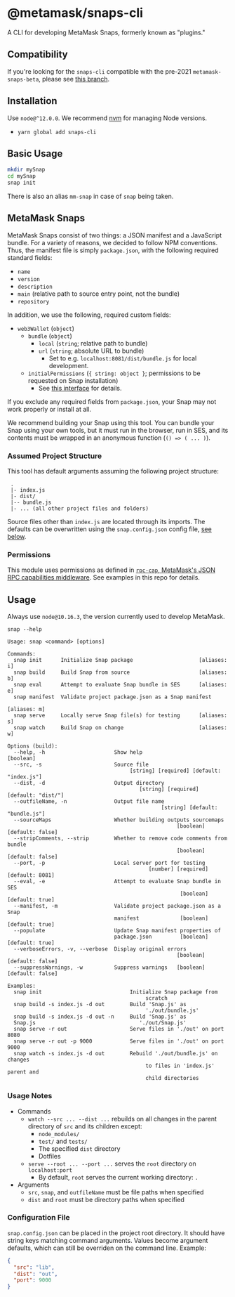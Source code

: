 # @metamask/snaps-cli

A CLI for developing MetaMask Snaps, formerly known as "plugins."

## Compatibility

If you're looking for the `snaps-cli` compatible with the pre-2021 `metamask-snaps-beta`, please see [this branch](https://github.com/MetaMask/snaps-cli/tree/version-0.4.0).

## Installation

Use `node@^12.0.0`.
We recommend [nvm](https://github.com/nvm-sh/nvm) for managing Node versions.

- `yarn global add snaps-cli`

## Basic Usage

```bash
mkdir mySnap
cd mySnap
snap init
```

There is also an alias `mm-snap` in case of `snap` being taken.

## MetaMask Snaps

MetaMask Snaps consist of two things: a JSON manifest and a JavaScript bundle.
For a variety of reasons, we decided to follow NPM conventions. Thus, the manifest file
is simply `package.json`, with the following required standard fields:

- `name`
- `version`
- `description`
- `main` (relative path to source entry point, not the bundle)
- `repository`

In addition, we use the following, required custom fields:

- `web3Wallet` (`object`)
  - `bundle` (`object`)
    - `local` (`string`; relative path to bundle)
    - `url` (`string`; absolute URL to bundle)
      - Set to e.g. `localhost:8081/dist/bundle.js` for local development.
  - `initialPermissions` (`{ string: object }`; permissions to be requested on
    Snap installation)
    - See [this interface](https://github.com/MetaMask/rpc-cap#requestpermissions-irequestedpermissions)
      for details.

If you exclude any required fields from `package.json`, your Snap may not
work properly or install at all.

We recommend building your Snap using this tool.
You can bundle your Snap using your own tools, but it must run in the browser,
run in SES, and its contents must be wrapped in an anonymous function (`() => ( ... )`).

### Assumed Project Structure

This tool has default arguments assuming the following project structure:

```text
 .
 |- index.js
 |- dist/
 |-- bundle.js
 |- ... (all other project files and folders)
```

Source files other than `index.js` are located through its imports.
The defaults can be overwritten using the `snap.config.json` config file,
[see below](#configuration-file).

### Permissions

This module uses permissions as defined in [`rpc-cap`, MetaMask's JSON RPC
capabilities middleware](https://github.com/MetaMask/rpc-cap).
See examples in this repo for details.

## Usage

Always use `node@10.16.3`, the version currently used to develop MetaMask.

`snap --help`

```text
Usage: snap <command> [options]

Commands:
  snap init      Initialize Snap package                     [aliases: i]
  snap build     Build Snap from source                      [aliases: b]
  snap eval      Attempt to evaluate Snap bundle in SES      [aliases: e]
  snap manifest  Validate project package.json as a Snap manifest
                                                                    [aliases: m]
  snap serve     Locally serve Snap file(s) for testing      [aliases: s]
  snap watch     Build Snap on change                        [aliases: w]

Options (build):
  --help, -h                      Show help                            [boolean]
  --src, -s                       Source file
                                       [string] [required] [default: "index.js"]
  --dist, -d                      Output directory
                                          [string] [required] [default: "dist/"]
  --outfileName, -n               Output file name
                                                 [string] [default: "bundle.js"]
  --sourceMaps                    Whether building outputs sourcemaps
                                                      [boolean] [default: false]
  --stripComments, --strip        Whether to remove code comments from bundle
                                                      [boolean] [default: false]
  --port, -p                      Local server port for testing
                                             [number] [required] [default: 8081]
  --eval, -e                      Attempt to evaluate Snap bundle in SES
                                                       [boolean] [default: true]
  --manifest, -m                  Validate project package.json as a Snap
                                  manifest             [boolean] [default: true]
  --populate                      Update Snap manifest properties of
                                  package.json         [boolean] [default: true]
  --verboseErrors, -v, --verbose  Display original errors
                                                      [boolean] [default: false]
  --suppressWarnings, -w          Suppress warnings   [boolean] [default: false]

Examples:
  snap init                            Initialize Snap package from
                                            scratch
  snap build -s index.js -d out        Build 'Snap.js' as
                                            './out/bundle.js'
  snap build -s index.js -d out -n     Build 'Snap.js' as
  Snap.js                                 './out/Snap.js'
  snap serve -r out                    Serve files in './out' on port 8080
  snap serve -r out -p 9000            Serve files in './out' on port 9000
  snap watch -s index.js -d out        Rebuild './out/bundle.js' on changes
                                            to files in 'index.js' parent and
                                            child directories
```

### Usage Notes

- Commands
  - `watch --src ... --dist ...` rebuilds on all changes in the parent directory
    of `src` and its children except:
    - `node_modules/`
    - `test/` and `tests/`
    - The specified `dist` directory
    - Dotfiles
  - `serve --root ... --port ...` serves the `root` directory on `localhost:port`
    - By default, `root` serves the current working directory: `.`
- Arguments
  - `src`, `snap`, and `outfileName` must be file paths when specified
  - `dist` and `root` must be directory paths when specified

### Configuration File

`snap.config.json` can be placed in the project root directory. It should have string keys matching
command arguments. Values become argument defaults, which can still be overriden on the command line.
Example:

```json
{
  "src": "lib",
  "dist": "out",
  "port": 9000
}
```
